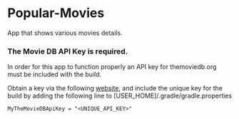 # Popular-Movies
 App that shows various movies details.
 
### The Movie DB API Key is required.

In order for this app to function properly an API key for themoviedb.org must be included with the build.

Obtain a key via the following [website](https://developers.themoviedb.org/3/getting-started), and include the unique key for the build by adding the following line to [USER_HOME]/.gradle/gradle.properties

`MyTheMovieDBApiKey = "<UNIQUE_API_KEY>"`
